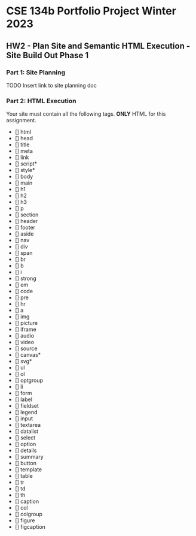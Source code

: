 # CSE 134b Portfolio Project Winter 2023

## HW2 - Plan Site and Semantic HTML Execution - Site Build Out Phase 1

### Part 1: Site Planning
TODO
Insert link to site planning doc


### Part 2: HTML Execution
Your site must contain all the following tags. **ONLY** HTML for this assignment.

- [] html
- [] head
- [] title
- [] meta
- [] link
- [] script*
- [] style*
- [] body
- [] main
- [] h1
- [] h2
- [] h3
- [] p
- [] section
- [] header
- [] footer
- [] aside
- [] nav
- [] div
- [] span
- [] br
- [] b
- [] i
- [] strong
- [] em
- [] code
- [] pre
- [] hr
- [] a
- [] img
- [] picture
- [] iframe
- [] audio
- [] video
- [] source
- [] canvas*
- [] svg*
- [] ul
- [] ol
- [] optgroup
- [] li
- [] form
- [] label
- [] fieldset
- [] legend
- [] input
- [] textarea
- [] datalist
- [] select
- [] option
- [] details
- [] summary
- [] button
- [] template
- [] table
- [] tr
- [] td
- [] th
- [] caption
- [] col
- [] colgroup
- [] figure
- [] figcaption
<!--
<style> Note: YOU MAY NOT STYLE PAGES other than using a border or simple flow to provide a base page structure.  If you have more than 3 CSS properties (total, not unique) in your file you will be deducted points.  Your effort here is to style your pages.

<script> Note: You may add script as a placeholder, to show the use of a third party script for analytics, or for use with a tag that we have permitted the use of JS for (e.g. the Canvas tag).  No interactions are allowed at this stage otherwise you will be deducted points. 

<canvas> Note: To demonstrate the use of a <canvas> tag you may include some MINOR AMOUNT of JavaScript.  You are simply exploring the idea of the tag.  If you have more than 15 lines of script to do something assume you did too much.

<svg> Note: To demonstrate you can use SVG within an HTML page demonstrate this element within inline tag usage. 
-->
